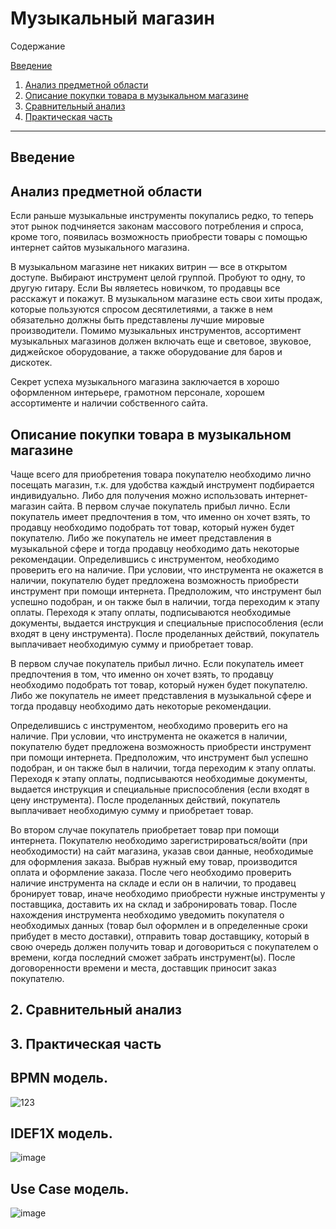# Музыкальный магазин

Содержание

[Введение](#введение)

1. [Анализ предметной области](#предметная_область)
2. [Описание покупки товара в музыкальном магазине](#Описание_покупки_товара_в_музыкальном_магазине)
3. [Сравнительный анализ](#Сравнительный_анализ)
4. [Практическая часть](#Практическая_часть)
***

## Введение <a name="введение"></a>

## Анализ предметной области <a name="предметная_область"></a>

Если раньше музыкальные инструменты покупались редко, то теперь этот рынок подчиняется законам массового потребления и спроса, кроме того, появилась возможность приобрести товары с помощью интернет сайтов музыкального магазина.

В музыкальном магазине нет никаких витрин — все в открытом доступе. Выбирают инструмент целой группой. Пробуют то одну, то другую гитару. Если Вы являетесь новичком, то продавцы все расскажут и покажут. В музыкальном магазине есть свои хиты продаж, которые пользуются спросом десятилетиями, а также в нем обязательно должны быть представлены лучшие мировые производители. Помимо музыкальных инструментов, ассортимент музыкальных магазинов должен включать еще и световое, звуковое, диджейское оборудование, а также оборудование для баров и дискотек. 

Секрет успеха музыкального магазина заключается в хорошо оформленном интерьере, грамотном персонале, хорошем ассортименте и наличии собственного сайта. 

## Описание покупки товара в музыкальном магазине <a name="#Описание_покупки_товара_в_музыкальном_магазине"></a>

Чаще всего для приобретения товара покупателю необходимо лично посещать магазин, т.к. для удобства каждый инструмент подбирается индивидуально. Либо для получения можно использовать интернет-магазин сайта.
В первом случае покупатель прибыл лично. Если покупатель имеет предпочтения в том, что именно он хочет взять, то продавцу необходимо подобрать тот товар, который нужен будет покупателю. Либо же покупатель не имеет представления в музыкальной сфере и тогда продавцу необходимо дать некоторые рекомендации. Определившись с инструментом, необходимо проверить его на наличие. При условии, что инструмента не окажется в наличии, покупателю будет предложена возможность приобрести инструмент при помощи интернета. Предположим, что инструмент был успешно подобран, и он также был в наличии, тогда переходим к этапу оплаты. Переходя к этапу оплаты, подписываются необходимые документы, выдается инструкция и специальные приспособления (если входят в цену инструмента). После проделанных действий, покупатель выплачивает необходимую сумму и приобретает товар.

В первом случае покупатель прибыл лично. Если покупатель имеет предпочтения в том, что именно он хочет взять, то продавцу необходимо подобрать тот товар, который нужен будет покупателю. Либо же покупатель не имеет представления в музыкальной сфере и тогда продавцу необходимо дать некоторые рекомендации. 

Определившись с инструментом, необходимо проверить его на наличие. При условии, что инструмента не окажется в наличии, покупателю будет предложена возможность приобрести инструмент при помощи интернета. Предположим, что инструмент был успешно подобран, и он также был в наличии, тогда переходим к этапу оплаты. Переходя к этапу оплаты, подписываются необходимые документы, выдается инструкция и специальные приспособления (если входят в цену инструмента). После проделанных действий, покупатель выплачивает необходимую сумму и приобретает товар.

Во втором случае покупатель приобретает товар при помощи интернета. Покупателю необходимо зарегистрироваться/войти (при необходимости) на сайт магазина, указав свои данные, необходимые для оформления заказа. Выбрав нужный ему товар, производится оплата и оформление заказа.  После чего необходимо проверить наличие инструмента на складе и если он в наличии, то продавец бронирует товар, иначе необходимо приобрести нужные инструменты у поставщика, доставить их на склад и забронировать товар. После нахождения инструмента необходимо уведомить покупателя о необходимых данных (товар был оформлен и в определенные сроки прибудет в место доставки), отправить товар доставщику, который в свою очередь должен получить товар и договориться с покупателем о времени, когда последний сможет забрать инструмент(ы).   После договоренности времени и места, доставщик приносит заказ покупателю.

## 2. Сравнительный анализ <a name="Сравнительный_анализ"></a>

## 3. Практическая часть <a name="Практическая_часть"></a>

## BPMN модель.
![123](https://user-images.githubusercontent.com/105455039/218521133-3a1909ec-1bf8-476b-b65a-e08a10b38d05.png)

## IDEF1X модель.
![image](https://user-images.githubusercontent.com/105455039/200951886-8d7d1a89-edb8-4c2f-85bc-2b319ea2d225.png)

## Use Case модель.
![image](https://user-images.githubusercontent.com/105455039/198132482-3ca0ee6c-2a05-4de2-a71b-87e6dac7a2d2.png)
